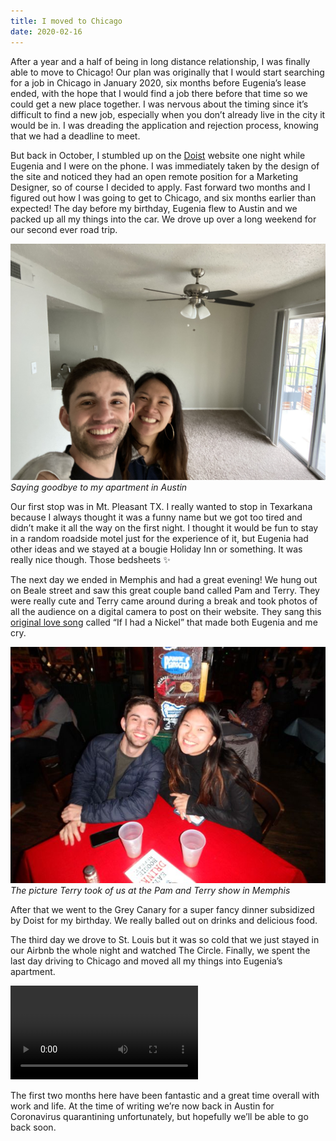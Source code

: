 ```yaml
---
title: I moved to Chicago
date: 2020-02-16
---
```

After a year and a half of being in long distance relationship, I was finally able to move to Chicago! Our plan was originally that I would start searching for a job in Chicago in January 2020, six months before Eugenia’s lease ended, with the hope that I would find a job there before that time so we could get a new place together. I was nervous about the timing since it’s difficult to find a new job, especially when you don’t already live in the city it would be in. I was dreading the application and rejection process, knowing that we had a deadline to meet. 

But back in October, I stumbled up on the [Doist](https://doist.com) website one night while Eugenia and I were on the phone. I was immediately taken by the design of the site and noticed they had an open remote position for a Marketing Designer, so of course I decided to apply. Fast forward two months and I figured out how I was going to get to Chicago, and six months earlier than expected!
The day before my birthday, Eugenia flew to Austin and we packed up all my things into the car. We drove up over a long weekend for our second ever road trip.

![Saying goodbye to my apartment in Austin](/images/journal/bye-austin.jpeg)
*Saying goodbye to my apartment in Austin*

Our first stop was in Mt. Pleasant TX. I really wanted to stop in Texarkana because I always thought it was a funny name but we got too tired and didn’t make it all the way on the first night. I thought it would be fun to stay in a random roadside motel just for the experience of it, but Eugenia had other ideas and we stayed at a bougie Holiday Inn or something. It was really nice though. Those bedsheets ✨

The next day we ended in Memphis and had a great evening! We hung out on Beale street and saw this great couple band called Pam and Terry. They were really cute and Terry came around during a break and took photos of all the audience on a digital camera to post on their website. They sang this [original love song](https://www.youtube.com/watch?v=-YtTseNuu5E) called “If I had a Nickel” that made both Eugenia and me cry. 

![The picture Terry took of us at the Pam and Terry show in Memphis](/images/journal/pam-and-terry.png)
*The picture Terry took of us at the Pam and Terry show in Memphis*


After that we went to the Grey Canary for a super fancy dinner subsidized by Doist for my birthday. We really balled out on drinks and delicious food.

The third day we drove to St. Louis but it was so cold that we just stayed in our Airbnb the whole night and watched The Circle. Finally, we spent the last day driving to Chicago and moved all my things into Eugenia’s apartment.

<video autosize="true" controls>
  <source src="/images/journal/just-arrived.mp4" type="video/mp4">
</video>

The first two months here have been fantastic and a great time overall with work and life. At the time of writing we’re now back in Austin for Coronavirus quarantining unfortunately, but hopefully we’ll be able to go back soon. 
